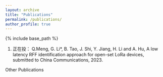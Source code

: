 ```yaml
---
layout: archive
title: "Publications"
permalink: /publications/
author_profile: true
---
```

{% include base_path %}
1.  正在投： Q.Meng, G. Li*, B. Tao, J. Shi, Y. Jiang, H. Li and A. Hu, A low latency RFF identification approach for open-set LoRa devices, submitted to China Communications, 2023.



Other Publications
